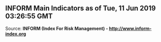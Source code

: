 ## INFORM Main Indicators as of Tue, 11 Jun 2019 03:26:55 GMT

Source: **INFORM (Index For Risk Management) - http://www.inform-index.org**